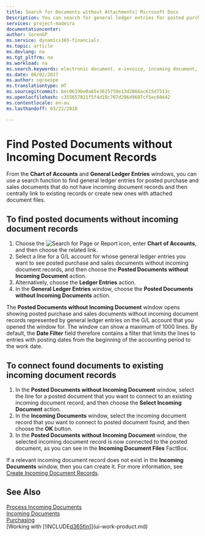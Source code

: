 ```yaml
---
title: Search for Documents without Attachments| Microsoft Docs
Description: You can search for general ledger entries for posted purchase and sales documents that do not have incoming electronic documents, such as imported invoices.
services: project-madeira
documentationcenter: 
author: SorenGP
ms.service: dynamics365-financials
ms.topic: article
ms.devlang: na
ms.tgt_pltfrm: na
ms.workload: na
ms.search.keywords: electronic document, e-invoice, incoming document, OCR, ecommerce, document exchange, import invoice
ms.date: 06/02/2017
ms.author: sgroespe
ms.translationtype: HT
ms.sourcegitcommit: bec0619be0a65e3625759e13d2866ac615d7513c
ms.openlocfilehash: c355657821f5f4d18c707d296d9607cf5ec60442
ms.contentlocale: en-au
ms.lasthandoff: 03/22/2018

---
```

# <a name="find-posted-documents-without-incoming-document-records"></a>Find Posted Documents without Incoming Document Records
From the **Chart of Accounts** and **General Ledger Entries** windows, you can use a search function to find general ledger entries for posted purchase and sales documents that do not have incoming document records and then centrally link to existing records or create new ones with attached document files.

## <a name="to-find-posted-documents-without-incoming-document-records"></a>To find posted documents without incoming document records
1. Choose the ![Search for Page or Report](media/ui-search/search_small.png "Search for Page or Report icon") icon, enter **Chart of Accounts**, and then choose the related link.
2. Select a line for a G/L account for whose general ledger entries you want to see posted purchase and sales documents without incoming document records, and then choose the **Posted Documents without Incoming Document** action.
3. Alternatively, choose the **Ledger Entries** action.
4. In the **General Ledger Entries** window, choose the **Posted Documents without Incoming Documents** action.

The **Posted Documents without Incoming Document** window opens showing posted purchase and sales documents without incoming document records represented by general ledger entries on the G/L account that you opened the window for. The window can show a maximum of 1000 lines. By default, the **Date Filter** field therefore contains a filter that limits the lines to entries with posting dates from the beginning of the accounting period to the work date.

## <a name="to-connect-found-documents-to-existing-incoming-document-records"></a>To connect found documents to existing incoming document records
1. In the **Posted Documents without Incoming Document** window, select the line for a posted document that you want to connect to an existing incoming document record, and then choose the **Select Incoming Document** action.
2. In the **Incoming Documents** window, select the incoming document record that you want to connect to posted document found, and then choose the **OK** button.
3. In the **Posted Documents without Incoming Document** window, the selected incoming document record is now connected to the posted document, as you can see in the **Incoming Document Files** FactBox.

If a relevant incoming document record does not exist in the **Incoming Documents** window, then you can create it. For more information, see [Create Incoming Document Records](across-how-create-income-document-records.md).

## <a name="see-also"></a>See Also
[Process Incoming Documents](across-process-income-documents.md)  
[Incoming Documents](across-income-documents.md)  
[Purchasing](purchasing-manage-purchasing.md)  
[Working with [!INCLUDE[d365fin](includes/d365fin_md.md)]](ui-work-product.md)

